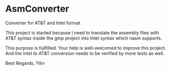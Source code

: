 # AsmConverter
Converter for AT&amp;T and Intel format

This project is started because I need to translate the assembly files with AT&T syntax
inside the gmp project into Intel syntax which nasm supports.

This purpose is fullfilled. 
Your help is well-welcomed to improve this project.
And the Intel to AT&T conversion needs to be verified by more tests as well.

Best Regards,
Yilin
